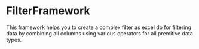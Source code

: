 # FilterFramework
This framework helps you to create a complex filter as excel do for filtering data by combining all columns using various operators for all premitive data types.

